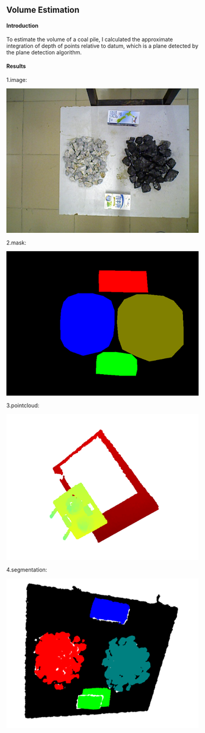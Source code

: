 ## Volume Estimation
#### Introduction
To estimate the volume of a coal pile, 
I  calculated the approximate integration of depth of points relative to datum, 
which is a plane detected by the plane detection algorithm.

#### Results
1.image:

![Alt text](https://github.com/Freeverc/PointCloudProcessing/blob/master/Volume/images/Image_94.png)

2.mask:

![Alt text](https://github.com/Freeverc/PointCloudProcessing/blob/master/Volume/images/Mask_94.png)

3.pointcloud:

![Alt text](https://github.com/Freeverc/PointCloudProcessing/blob/master/Volume/images/pointcloud_94.png)

4.segmentation:

![Alt text](https://github.com/Freeverc/PointCloudProcessing/blob/master/Volume/images/segment_94.png)
